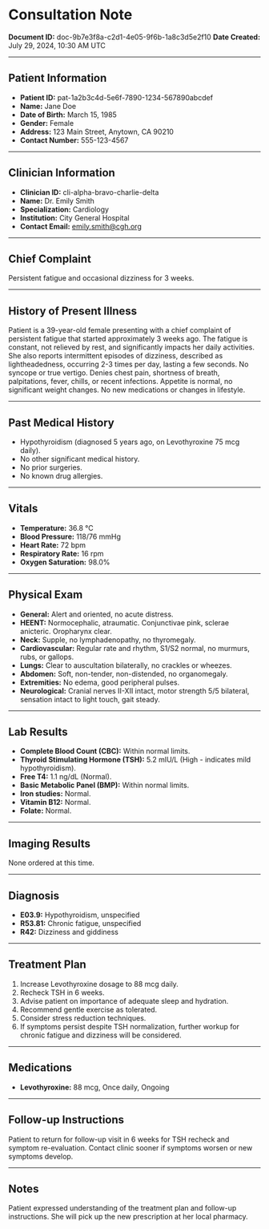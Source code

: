 # Consultation Note

**Document ID:** doc-9b7e3f8a-c2d1-4e05-9f6b-1a8c3d5e2f10
**Date Created:** July 29, 2024, 10:30 AM UTC

---

## Patient Information

*   **Patient ID:** pat-1a2b3c4d-5e6f-7890-1234-567890abcdef
*   **Name:** Jane Doe
*   **Date of Birth:** March 15, 1985
*   **Gender:** Female
*   **Address:** 123 Main Street, Anytown, CA 90210
*   **Contact Number:** 555-123-4567

---

## Clinician Information

*   **Clinician ID:** cli-alpha-bravo-charlie-delta
*   **Name:** Dr. Emily Smith
*   **Specialization:** Cardiology
*   **Institution:** City General Hospital
*   **Contact Email:** emily.smith@cgh.org

---

## Chief Complaint

Persistent fatigue and occasional dizziness for 3 weeks.

---

## History of Present Illness

Patient is a 39-year-old female presenting with a chief complaint of persistent fatigue that started approximately 3 weeks ago. The fatigue is constant, not relieved by rest, and significantly impacts her daily activities. She also reports intermittent episodes of dizziness, described as lightheadedness, occurring 2-3 times per day, lasting a few seconds. No syncope or true vertigo. Denies chest pain, shortness of breath, palpitations, fever, chills, or recent infections. Appetite is normal, no significant weight changes. No new medications or changes in lifestyle.

---

## Past Medical History

*   Hypothyroidism (diagnosed 5 years ago, on Levothyroxine 75 mcg daily).
*   No other significant medical history.
*   No prior surgeries.
*   No known drug allergies.

---

## Vitals

*   **Temperature:** 36.8 °C
*   **Blood Pressure:** 118/76 mmHg
*   **Heart Rate:** 72 bpm
*   **Respiratory Rate:** 16 rpm
*   **Oxygen Saturation:** 98.0%

---

## Physical Exam

*   **General:** Alert and oriented, no acute distress.
*   **HEENT:** Normocephalic, atraumatic. Conjunctivae pink, sclerae anicteric. Oropharynx clear.
*   **Neck:** Supple, no lymphadenopathy, no thyromegaly.
*   **Cardiovascular:** Regular rate and rhythm, S1/S2 normal, no murmurs, rubs, or gallops.
*   **Lungs:** Clear to auscultation bilaterally, no crackles or wheezes.
*   **Abdomen:** Soft, non-tender, non-distended, no organomegaly.
*   **Extremities:** No edema, good peripheral pulses.
*   **Neurological:** Cranial nerves II-XII intact, motor strength 5/5 bilateral, sensation intact to light touch, gait steady.

---

## Lab Results

*   **Complete Blood Count (CBC):** Within normal limits.
*   **Thyroid Stimulating Hormone (TSH):** 5.2 mIU/L (High - indicates mild hypothyroidism).
*   **Free T4:** 1.1 ng/dL (Normal).
*   **Basic Metabolic Panel (BMP):** Within normal limits.
*   **Iron studies:** Normal.
*   **Vitamin B12:** Normal.
*   **Folate:** Normal.

---

## Imaging Results

None ordered at this time.

---

## Diagnosis

*   **E03.9:** Hypothyroidism, unspecified
*   **R53.81:** Chronic fatigue, unspecified
*   **R42:** Dizziness and giddiness

---

## Treatment Plan

1.  Increase Levothyroxine dosage to 88 mcg daily.
2.  Recheck TSH in 6 weeks.
3.  Advise patient on importance of adequate sleep and hydration.
4.  Recommend gentle exercise as tolerated.
5.  Consider stress reduction techniques.
6.  If symptoms persist despite TSH normalization, further workup for chronic fatigue and dizziness will be considered.

---

## Medications

*   **Levothyroxine:** 88 mcg, Once daily, Ongoing

---

## Follow-up Instructions

Patient to return for follow-up visit in 6 weeks for TSH recheck and symptom re-evaluation. Contact clinic sooner if symptoms worsen or new symptoms develop.

---

## Notes

Patient expressed understanding of the treatment plan and follow-up instructions. She will pick up the new prescription at her local pharmacy.